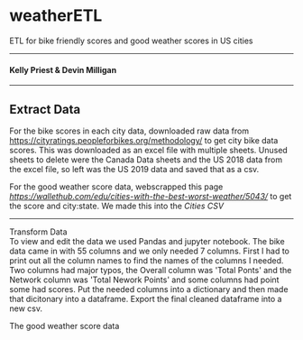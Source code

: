 # weatherETL
ETL for bike friendly scores and good weather scores in US cities <br>
________________________________________________________________________________________________________________________________________
#### Kelly Priest & Devin Milligan
________________________________________________________________________________________________________________________________________
## Extract Data <br>
For the bike scores in each city data, downloaded raw data from https://cityratings.peopleforbikes.org/methodology/ to get city bike data scores.
This was downloaded as an excel file with multiple sheets. Unused sheets to delete were the Canada Data sheets and the US 2018 data from the excel file, so left was the US 2019 data and saved that as a csv.

For the good weather score data, webscrapped this page *https://wallethub.com/edu/cities-with-the-best-worst-weather/5043/* to get the score and city:state. We made this into the *Cities CSV*
________________________________________________________________________________________________________________________________________
Transform Data <br>
To view and edit the data we used Pandas and jupyter notebook. 
The bike data came in with 55 columns and we only needed 7 columns. First I had to print out all the column names to find the names of the columns I needed. Two columns had major typos, the Overall column was 'Total Ponts' and the Network column was 'Total Nework Points' and some columns had point some had scores. Put the needed columns into a dictionary and then made that dicitonary into a dataframe. Export the final cleaned dataframe into a new csv.

The good weather score data



